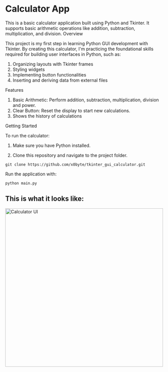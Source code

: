 # Calculator App

This is a basic calculator application built using Python and Tkinter. It supports basic arithmetic operations like addition, subtraction, multiplication, and division.
Overview

This project is my first step in learning Python GUI development with Tkinter. By creating this calculator, I'm practicing the foundational skills required for building user interfaces in Python, such as:

  1) Organizing layouts with Tkinter frames
  2) Styling widgets
  3) Implementing button functionalities
  4) Inserting and deriving data from external files


Features

  1) Basic Arithmetic: Perform addition, subtraction, multiplication, division and power.
  2) Clear Button: Reset the display to start new calculations.
  3) Shows the history of calculations


Getting Started

To run the calculator:

  1) Make sure you have Python installed.

  2) Clone this repository and navigate to the project folder.
  ```
  git clone https://github.com/x0byte/tkinter_gui_calculator.git
  ```

Run the application with:
```
python main.py
```

## This is what it looks like:
<img src="assets/screenshot.png" alt="Calculator UI" width="500"/>
